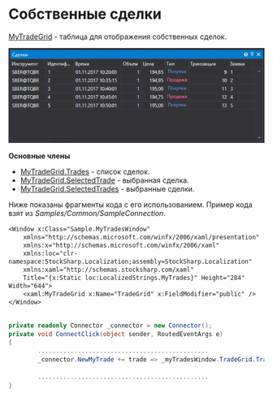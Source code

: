 # Собственные сделки

[MyTradeGrid](xref:StockSharp.Xaml.MyTradeGrid) \- таблица для отображения собственных сделок. 

![GUI MytradeGrid](../images/GUI_MytradeGrid.png)

**Основные члены**

- [MyTradeGrid.Trades](xref:StockSharp.Xaml.MyTradeGrid.Trades) \- список сделок.
- [MyTradeGrid.SelectedTrade](xref:StockSharp.Xaml.MyTradeGrid.SelectedTrade) \- выбранная сделка.
- [MyTradeGrid.SelectedTrades](xref:StockSharp.Xaml.MyTradeGrid.SelectedTrades) \- выбранные сделки.

Ниже показаны фрагменты кода с его использованием. Пример кода взят из *Samples\/Common\/SampleConnection*. 

```xaml
<Window x:Class="Sample.MyTradesWindow"
    xmlns="http://schemas.microsoft.com/winfx/2006/xaml/presentation"
    xmlns:x="http://schemas.microsoft.com/winfx/2006/xaml"
    xmlns:loc="clr-namespace:StockSharp.Localization;assembly=StockSharp.Localization"
    xmlns:xaml="http://schemas.stocksharp.com/xaml"
    Title="{x:Static loc:LocalizedStrings.MyTrades}" Height="284" Width="644">
	<xaml:MyTradeGrid x:Name="TradeGrid" x:FieldModifier="public" />
</Window>
	  				
```
```cs
private readonly Connector _connector = new Connector();
private void ConnectClick(object sender, RoutedEventArgs e)
{
        ...............................................
		_connector.NewMyTrade += trade => _myTradesWindow.TradeGrid.Trades.Add(trade);
			
		...............................................
}
	  				
```
